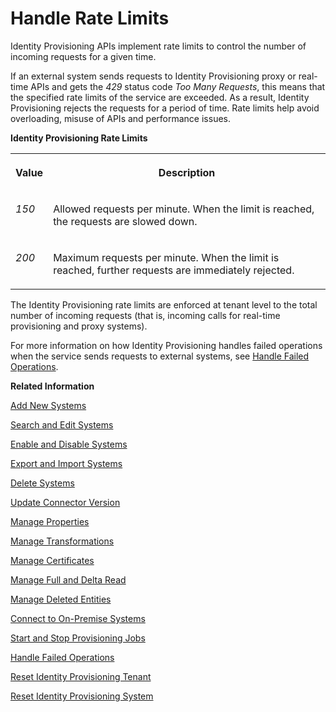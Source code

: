 <!-- loio15f7f234865447efa30b958349094ead -->

# Handle Rate Limits

Identity Provisioning APIs implement rate limits to control the number of incoming requests for a given time.

If an external system sends requests to Identity Provisioning proxy or real-time APIs and gets the *429* status code *Too Many Requests*, this means that the specified rate limits of the service are exceeded. As a result, Identity Provisioning rejects the requests for a period of time. Rate limits help avoid overloading, misuse of APIs and performance issues.

**Identity Provisioning Rate Limits**


<table>
<tr>
<th valign="top">

Value

</th>
<th valign="top">

Description

</th>
</tr>
<tr>
<td valign="top">

*150* 

</td>
<td valign="top">

Allowed requests per minute. When the limit is reached, the requests are slowed down.

</td>
</tr>
<tr>
<td valign="top">

*200* 

</td>
<td valign="top">

Maximum requests per minute. When the limit is reached, further requests are immediately rejected.

</td>
</tr>
</table>

The Identity Provisioning rate limits are enforced at tenant level to the total number of incoming requests \(that is, incoming calls for real-time provisioning and proxy systems\).

For more information on how Identity Provisioning handles failed operations when the service sends requests to external systems, see [Handle Failed Operations](handle-failed-operations-0382a0c.md).

**Related Information**  


[Add New Systems](add-new-systems-bd214dc.md "You can add source, target, and proxy systems for your provisioning scenarios.")

[Search and Edit Systems](search-and-edit-systems-68a02be.md "You can search and edit source, target, and proxy systems in the Identity Provisioning user interface.")

[Enable and Disable Systems](enable-and-disable-systems-89da372.md "You can enable and disable source and target systems in Identity Provisioning.")

[Export and Import Systems](export-and-import-systems-1de7de0.md "You can export and import source, target and proxy systems in Identity Provisioning.")

[Delete Systems](delete-systems-3a37213.md "You can delete a source, target, or proxy system from Identity Provisioning.")

[Update Connector Version](update-connector-version-8558733.md "Update a connector version to allow your provisioning system to use a new API.")

[Manage Properties](manage-properties-4e2bc9d.md "You can add, delete and modify properties for a system in Identity Provisioning.")

[Manage Transformations](manage-transformations-2d0fbe5.md "You can manage transformations with graphical and JSON text editor. Regardless of which one you choose, the following initial steps are the same.")

[Manage Certificates](manage-certificates-86d06a0.md "Identity Provisioning supports certificate-based authentication for secure communication with the provisioning systems (connectors) provided by the service.")

[Manage Full and Delta Read](manage-full-and-delta-read-b7f817c.md "When you set up your systems and start a scheduled provisioning task, the standard behavior of the process reads all the entities from the source system. This mode prevents data loss and always keeps your target system synchronized with the source. However, it may take a long time for every job to be executed.")

[Manage Deleted Entities](manage-deleted-entities-3d6bdf1.md "Manage deletion of entities (users or groups) in the target system after they have been deleted from the source system.")

[Connect to On-Premise Systems](connect-to-on-premise-systems-3f1cac2.md "Set up the connection to on-premise systems when your Identity Provisioning bundle or standalone tenant is running on the infrastructure of SAP Cloud Identity Services.")

[Start and Stop Provisioning Jobs](start-and-stop-provisioning-jobs-531a261.md "You can start and stop a provisioning job from the Identity Provisioning user interface (UI) or from an API client by using the Identity Provisioning tenant admin API.")

[Handle Failed Operations](handle-failed-operations-0382a0c.md "In certain cases, you can set a retry for a failed operation due to an occurred exception.")

[Reset Identity Provisioning Tenant](reset-identity-provisioning-tenant-8c7ba9a.md "Resetting your Identity Provisioning tenant deletes all systems you have set up for this tenant (subaccount), along with the relevant job execution logs.")

[Reset Identity Provisioning System](reset-identity-provisioning-system-0bc1e53.md "Resetting an Identity Provisioning system (source or target) deletes all Identity Provisioning operational data.")

